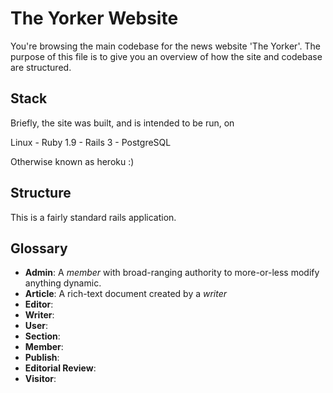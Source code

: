 The Yorker Website
==================

You're browsing the main codebase for the news website 'The Yorker'.
The purpose of this file is to give you an overview of how the site
and codebase are structured.

Stack
-----

Briefly, the site was built, and is intended to be run, on

Linux - Ruby 1.9 - Rails 3 - PostgreSQL

Otherwise known as heroku :)

Structure
---------

This is a fairly standard rails application.


Glossary
--------


* **Admin**: A *member* with broad-ranging authority to more-or-less modify anything dynamic.
* **Article**: A rich-text document created by a *writer*
* **Editor**:
* **Writer**:
* **User**:
* **Section**:
* **Member**:
* **Publish**:
* **Editorial Review**:
* **Visitor**: